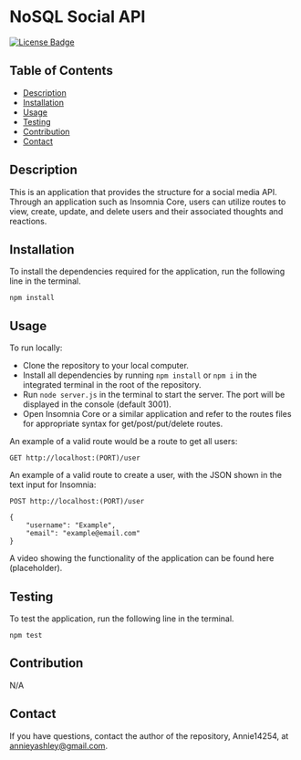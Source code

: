 # NoSQL Social API
[![License Badge](https://img.shields.io/badge/License-MIT-green.svg)](https://opensource.org/licenses/MIT)

## Table of Contents
- [Description](#Description)
- [Installation](#Installation)
- [Usage](#Usage)
- [Testing](#Testing)
- [Contribution](#Contribution)
- [Contact](#Contact)

## Description
This is an application that provides the structure for a social media API. Through an application such as Insomnia Core, users can utilize routes to view, create, update, and delete users and their associated thoughts and reactions.

## Installation
To install the dependencies required for the application, run the following line in the terminal.

```
npm install
```

## Usage
To run locally: 
- Clone the repository to your local computer.
- Install all dependencies by running ```npm install``` or ```npm i``` in the integrated terminal in the root of the repository.
- Run ```node server.js``` in the terminal to start the server. The port will be displayed in the console (default 3001).
- Open Insomnia Core or a similar application and refer to the routes files for appropriate syntax for get/post/put/delete routes.

An example of a valid route would be a route to get all users: 
```
GET http://localhost:(PORT)/user
```

An example of a valid route to create a user, with the JSON shown in the text input for Insomnia:
```
POST http://localhost:(PORT)/user

{
    "username": "Example",
    "email": "example@email.com"
}
```

A video showing the functionality of the application can be found here (placeholder).

## Testing
To test the application, run the following line in the terminal.

```
npm test
```

## Contribution
N/A

## Contact
If you have questions, contact the author of the repository, Annie14254, at annieyashley@gmail.com.

